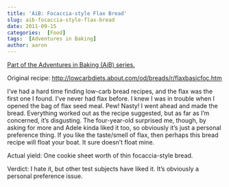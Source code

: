```yaml
---
title: 'AiB: Focaccia-style Flax Bread'
slug: aib-focaccia-style-flax-bread
date: 2011-09-15
categories:  [Food]
tags:  [Adventures in Baking]
author: aaron
---
```


[Part of the Adventures in Baking (AiB) series.](../adventures-in-baking-aib-overview "Adventures in Baking (AiB): Overview")

Original recipe: <http://lowcarbdiets.about.com/od/breads/r/flaxbasicfoc.htm>

I’ve had a hard time finding low-carb bread recipes, and the flax was the first one I found. I’ve never had flax before. I knew I was in trouble when I opened the bag of flax seed meal. Pew! Nasty! I went ahead and made the bread. Everything worked out as the recipe suggested, but as far as I’m concerned, it’s disgusting. The four-year-old surprised me, though, by asking for more and Adele kinda liked it too, so obviously it’s just a personal preference thing. If you like the taste/smell of flax, then perhaps this bread recipe will float your boat. It sure doesn’t float mine.

Actual yield: One cookie sheet worth of thin focaccia-style bread.

Verdict: I hate it, but other test subjects have liked it. It’s obviously a personal preference issue.
